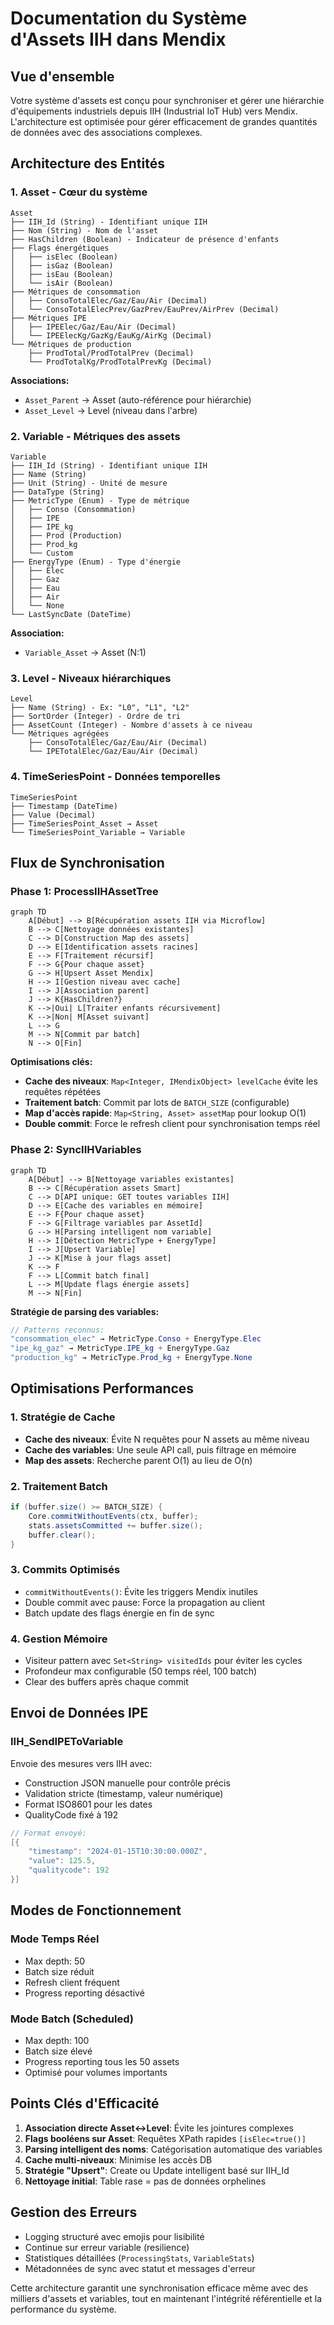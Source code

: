 # Documentation du Système d'Assets IIH dans Mendix

## Vue d'ensemble

Votre système d'assets est conçu pour synchroniser et gérer une hiérarchie d'équipements industriels depuis IIH (Industrial IoT Hub) vers Mendix. L'architecture est optimisée pour gérer efficacement de grandes quantités de données avec des associations complexes.

## Architecture des Entités

### 1. **Asset** - Cœur du système
```
Asset
├── IIH_Id (String) - Identifiant unique IIH
├── Nom (String) - Nom de l'asset
├── HasChildren (Boolean) - Indicateur de présence d'enfants
├── Flags énergétiques
│   ├── isElec (Boolean)
│   ├── isGaz (Boolean)
│   ├── isEau (Boolean)
│   └── isAir (Boolean)
├── Métriques de consommation
│   ├── ConsoTotalElec/Gaz/Eau/Air (Decimal)
│   └── ConsoTotalElecPrev/GazPrev/EauPrev/AirPrev (Decimal)
├── Métriques IPE
│   ├── IPEElec/Gaz/Eau/Air (Decimal)
│   └── IPEElecKg/GazKg/EauKg/AirKg (Decimal)
└── Métriques de production
    ├── ProdTotal/ProdTotalPrev (Decimal)
    └── ProdTotalKg/ProdTotalPrevKg (Decimal)
```

**Associations:**
- `Asset_Parent` → Asset (auto-référence pour hiérarchie)
- `Asset_Level` → Level (niveau dans l'arbre)

### 2. **Variable** - Métriques des assets
```
Variable
├── IIH_Id (String) - Identifiant unique IIH
├── Name (String)
├── Unit (String) - Unité de mesure
├── DataType (String)
├── MetricType (Enum) - Type de métrique
│   ├── Conso (Consommation)
│   ├── IPE
│   ├── IPE_kg
│   ├── Prod (Production)
│   ├── Prod_kg
│   └── Custom
├── EnergyType (Enum) - Type d'énergie
│   ├── Elec
│   ├── Gaz
│   ├── Eau
│   ├── Air
│   └── None
└── LastSyncDate (DateTime)
```

**Association:**
- `Variable_Asset` → Asset (N:1)

### 3. **Level** - Niveaux hiérarchiques
```
Level
├── Name (String) - Ex: "L0", "L1", "L2"
├── SortOrder (Integer) - Ordre de tri
├── AssetCount (Integer) - Nombre d'assets à ce niveau
└── Métriques agrégées
    ├── ConsoTotalElec/Gaz/Eau/Air (Decimal)
    └── IPETotalElec/Gaz/Eau/Air (Decimal)
```

### 4. **TimeSeriesPoint** - Données temporelles
```
TimeSeriesPoint
├── Timestamp (DateTime)
├── Value (Decimal)
├── TimeSeriesPoint_Asset → Asset
└── TimeSeriesPoint_Variable → Variable
```

## Flux de Synchronisation

### Phase 1: ProcessIIHAssetTree

```mermaid
graph TD
    A[Début] --> B[Récupération assets IIH via Microflow]
    B --> C[Nettoyage données existantes]
    C --> D[Construction Map des assets]
    D --> E[Identification assets racines]
    E --> F[Traitement récursif]
    F --> G{Pour chaque asset}
    G --> H[Upsert Asset Mendix]
    H --> I[Gestion niveau avec cache]
    I --> J[Association parent]
    J --> K{HasChildren?}
    K -->|Oui| L[Traiter enfants récursivement]
    K -->|Non| M[Asset suivant]
    L --> G
    M --> N[Commit par batch]
    N --> O[Fin]
```

**Optimisations clés:**
- **Cache des niveaux**: `Map<Integer, IMendixObject> levelCache` évite les requêtes répétées
- **Traitement batch**: Commit par lots de `BATCH_SIZE` (configurable)
- **Map d'accès rapide**: `Map<String, Asset> assetMap` pour lookup O(1)
- **Double commit**: Force le refresh client pour synchronisation temps réel

### Phase 2: SyncIIHVariables

```mermaid
graph TD
    A[Début] --> B[Nettoyage variables existantes]
    B --> C[Récupération assets Smart]
    C --> D[API unique: GET toutes variables IIH]
    D --> E[Cache des variables en mémoire]
    E --> F{Pour chaque asset}
    F --> G[Filtrage variables par AssetId]
    G --> H[Parsing intelligent nom variable]
    H --> I[Détection MetricType + EnergyType]
    I --> J[Upsert Variable]
    J --> K[Mise à jour flags asset]
    K --> F
    F --> L[Commit batch final]
    L --> M[Update flags énergie assets]
    M --> N[Fin]
```

**Stratégie de parsing des variables:**
```java
// Patterns reconnus:
"consommation_elec" → MetricType.Conso + EnergyType.Elec
"ipe_kg_gaz" → MetricType.IPE_kg + EnergyType.Gaz
"production_kg" → MetricType.Prod_kg + EnergyType.None
```

## Optimisations Performances

### 1. **Stratégie de Cache**
- **Cache des niveaux**: Évite N requêtes pour N assets au même niveau
- **Cache des variables**: Une seule API call, puis filtrage en mémoire
- **Map des assets**: Recherche parent O(1) au lieu de O(n)

### 2. **Traitement Batch**
```java
if (buffer.size() >= BATCH_SIZE) {
    Core.commitWithoutEvents(ctx, buffer);
    stats.assetsCommitted += buffer.size();
    buffer.clear();
}
```

### 3. **Commits Optimisés**
- `commitWithoutEvents()`: Évite les triggers Mendix inutiles
- Double commit avec pause: Force la propagation au client
- Batch update des flags énergie en fin de sync

### 4. **Gestion Mémoire**
- Visiteur pattern avec `Set<String> visitedIds` pour éviter les cycles
- Profondeur max configurable (50 temps réel, 100 batch)
- Clear des buffers après chaque commit

## Envoi de Données IPE

### IIH_SendIPEToVariable
Envoie des mesures vers IIH avec:
- Construction JSON manuelle pour contrôle précis
- Validation stricte (timestamp, valeur numérique)
- Format ISO8601 pour les dates
- QualityCode fixé à 192

```java
// Format envoyé:
[{
    "timestamp": "2024-01-15T10:30:00.000Z",
    "value": 125.5,
    "qualitycode": 192
}]
```

## Modes de Fonctionnement

### Mode Temps Réel
- Max depth: 50
- Batch size réduit
- Refresh client fréquent
- Progress reporting désactivé

### Mode Batch (Scheduled)
- Max depth: 100
- Batch size élevé
- Progress reporting tous les 50 assets
- Optimisé pour volumes importants

## Points Clés d'Efficacité

1. **Association directe Asset↔Level**: Évite les jointures complexes
2. **Flags booléens sur Asset**: Requêtes XPath rapides `[isElec=true()]`
3. **Parsing intelligent des noms**: Catégorisation automatique des variables
4. **Cache multi-niveaux**: Minimise les accès DB
5. **Stratégie "Upsert"**: Create ou Update intelligent basé sur IIH_Id
6. **Nettoyage initial**: Table rase = pas de données orphelines

## Gestion des Erreurs

- Logging structuré avec emojis pour lisibilité
- Continue sur erreur variable (resilience)
- Statistiques détaillées (`ProcessingStats`, `VariableStats`)
- Métadonnées de sync avec statut et messages d'erreur

Cette architecture garantit une synchronisation efficace même avec des milliers d'assets et variables, tout en maintenant l'intégrité référentielle et la performance du système.